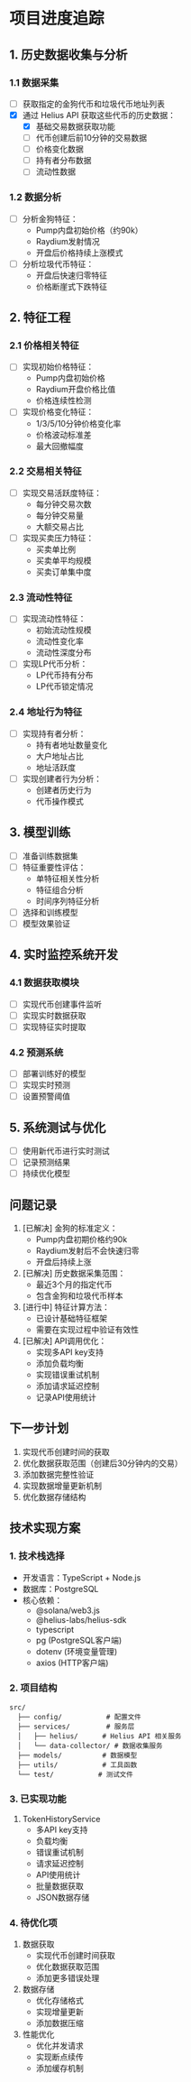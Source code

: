 # 项目进度追踪

## 1. 历史数据收集与分析
### 1.1 数据采集
- [ ] 获取指定的金狗代币和垃圾代币地址列表
- [x] 通过 Helius API 获取这些代币的历史数据：
  - [x] 基础交易数据获取功能
  - [ ] 代币创建后前10分钟的交易数据
  - [ ] 价格变化数据
  - [ ] 持有者分布数据
  - [ ] 流动性数据

### 1.2 数据分析
- [ ] 分析金狗特征：
  - Pump内盘初始价格（约90k）
  - Raydium发射情况
  - 开盘后价格持续上涨模式
- [ ] 分析垃圾代币特征：
  - 开盘后快速归零特征
  - 价格断崖式下跌特征

## 2. 特征工程
### 2.1 价格相关特征
- [ ] 实现初始价格特征：
  - Pump内盘初始价格
  - Raydium开盘价格比值
  - 价格连续性检测
- [ ] 实现价格变化特征：
  - 1/3/5/10分钟价格变化率
  - 价格波动标准差
  - 最大回撤幅度

### 2.2 交易相关特征
- [ ] 实现交易活跃度特征：
  - 每分钟交易次数
  - 每分钟交易量
  - 大额交易占比
- [ ] 实现买卖压力特征：
  - 买卖单比例
  - 买卖单平均规模
  - 买卖订单集中度

### 2.3 流动性特征
- [ ] 实现流动性特征：
  - 初始流动性规模
  - 流动性变化率
  - 流动性深度分布
- [ ] 实现LP代币分析：
  - LP代币持有分布
  - LP代币锁定情况

### 2.4 地址行为特征
- [ ] 实现持有者分析：
  - 持有者地址数量变化
  - 大户地址占比
  - 地址活跃度
- [ ] 实现创建者行为分析：
  - 创建者历史行为
  - 代币操作模式

## 3. 模型训练
- [ ] 准备训练数据集
- [ ] 特征重要性评估：
  - 单特征相关性分析
  - 特征组合分析
  - 时间序列特征分析
- [ ] 选择和训练模型
- [ ] 模型效果验证

## 4. 实时监控系统开发
### 4.1 数据获取模块
- [ ] 实现代币创建事件监听
- [ ] 实现实时数据获取
- [ ] 实现特征实时提取

### 4.2 预测系统
- [ ] 部署训练好的模型
- [ ] 实现实时预测
- [ ] 设置预警阈值

## 5. 系统测试与优化
- [ ] 使用新代币进行实时测试
- [ ] 记录预测结果
- [ ] 持续优化模型

## 问题记录
1. [已解决] 金狗的标准定义：
   - Pump内盘初期价格约90k
   - Raydium发射后不会快速归零
   - 开盘后持续上涨
2. [已解决] 历史数据采集范围：
   - 最近3个月的指定代币
   - 包含金狗和垃圾代币样本
3. [进行中] 特征计算方法：
   - 已设计基础特征框架
   - 需要在实现过程中验证有效性
4. [已解决] API调用优化：
   - 实现多API key支持
   - 添加负载均衡
   - 实现错误重试机制
   - 添加请求延迟控制
   - 记录API使用统计

## 下一步计划
1. 实现代币创建时间的获取
2. 优化数据获取范围（创建后30分钟内的交易）
3. 添加数据完整性验证
4. 实现数据增量更新机制
5. 优化数据存储结构

## 技术实现方案

### 1. 技术栈选择
- 开发语言：TypeScript + Node.js
- 数据库：PostgreSQL
- 核心依赖：
  - @solana/web3.js
  - @helius-labs/helius-sdk
  - typescript
  - pg (PostgreSQL客户端)
  - dotenv (环境变量管理)
  - axios (HTTP客户端)

### 2. 项目结构
```
src/
  ├── config/           # 配置文件
  ├── services/         # 服务层
  │   ├── helius/      # Helius API 相关服务
  │   └── data-collector/ # 数据收集服务
  ├── models/          # 数据模型
  ├── utils/           # 工具函数
  └── test/           # 测试文件
```

### 3. 已实现功能
1. TokenHistoryService
   - 多API key支持
   - 负载均衡
   - 错误重试机制
   - 请求延迟控制
   - API使用统计
   - 批量数据获取
   - JSON数据存储

### 4. 待优化项
1. 数据获取
   - 实现代币创建时间获取
   - 优化数据获取范围
   - 添加更多错误处理
2. 数据存储
   - 优化存储格式
   - 实现增量更新
   - 添加数据压缩
3. 性能优化
   - 优化并发请求
   - 实现断点续传
   - 添加缓存机制